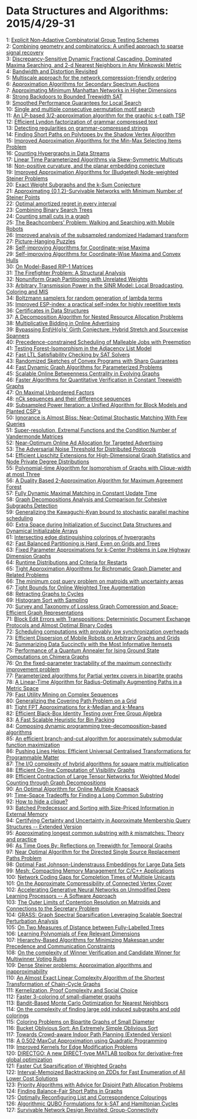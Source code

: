 # Data Structures and Algorithms: 2015/4/29-31  
1: [Explicit Non-Adaptive Combinatorial Group Testing Schemes](https://doi.org/10.48550/arXiv.0712.3876)  
2: [Combining geometry and combinatorics: A unified approach to sparse  signal recovery](https://doi.org/10.48550/arXiv.0804.4666)  
3: [Discrepancy-Sensitive Dynamic Fractional Cascading, Dominated Maxima  Searching, and 2-d Nearest Neighbors in Any Minkowski Metric](https://doi.org/10.48550/arXiv.0904.4670)  
4: [Bandwidth and Distortion Revisited](https://doi.org/10.48550/arXiv.1004.5012)  
5: [Multiscale approach for the network compression-friendly ordering](https://doi.org/10.48550/arXiv.1004.5186)  
6: [Approximation Algorithms for Secondary Spectrum Auctions](https://doi.org/10.48550/arXiv.1007.5032)  
7: [Approximating Minimum Manhattan Networks in Higher Dimensions](https://doi.org/10.48550/arXiv.1107.0901)  
8: [Strong Backdoors to Bounded Treewidth SAT](https://doi.org/10.48550/arXiv.1204.6233)  
9: [Smoothed Performance Guarantees for Local Search](https://doi.org/10.48550/arXiv.1105.2686)  
10: [Single and multiple consecutive permutation motif search](https://doi.org/10.48550/arXiv.1301.4952)  
11: [An LP-based 3/2-approximation algorithm for the graphic s-t path TSP](https://doi.org/10.48550/arXiv.1304.7055)  
12: [Efficient Lyndon factorization of grammar compressed text](https://doi.org/10.48550/arXiv.1304.7061)  
13: [Detecting regularities on grammar-compressed strings](https://doi.org/10.48550/arXiv.1304.7067)  
14: [Finding Short Paths on Polytopes by the Shadow Vertex Algorithm](https://doi.org/10.48550/arXiv.1304.7235)  
15: [Improved Approximation Algorithms for the Min-Max Selecting Items  Problem](https://doi.org/10.48550/arXiv.1304.7403)  
16: [Counting Hypergraphs in Data Streams](https://doi.org/10.48550/arXiv.1304.7456)  
17: [Linear Time Parameterized Algorithms via Skew-Symmetric Multicuts](https://doi.org/10.48550/arXiv.1304.7505)  
18: [Non-positive curvature, and the planar embedding conjecture](https://doi.org/10.48550/arXiv.1304.7512)  
19: [Improved Approximation Algorithms for (Budgeted) Node-weighted Steiner  Problems](https://doi.org/10.48550/arXiv.1304.7530)  
20: [Exact Weight Subgraphs and the k-Sum Conjecture](https://doi.org/10.48550/arXiv.1304.7558)  
21: [Approximating {0,1,2}-Survivable Networks with Minimum Number of Steiner  Points](https://doi.org/10.48550/arXiv.1304.7571)  
22: [Optimal amortized regret in every interval](https://doi.org/10.48550/arXiv.1304.7577)  
23: [Combining Binary Search Trees](https://doi.org/10.48550/arXiv.1304.7604)  
24: [Counting small cuts in a graph](https://doi.org/10.48550/arXiv.1304.7632)  
25: [The Beachcombers' Problem: Walking and Searching with Mobile Robots](https://doi.org/10.48550/arXiv.1304.7693)  
26: [Improved analysis of the subsampled randomized Hadamard transform](https://doi.org/10.48550/arXiv.1011.1595)  
27: [Picture-Hanging Puzzles](https://doi.org/10.48550/arXiv.1203.3602)  
28: [Self-improving Algorithms for Coordinate-wise Maxima](https://doi.org/10.48550/arXiv.1204.0824)  
29: [Self-improving Algorithms for Coordinate-Wise Maxima and Convex Hulls](https://doi.org/10.48550/arXiv.1211.0952)  
30: [On Model-Based RIP-1 Matrices](https://doi.org/10.48550/arXiv.1304.3604)  
31: [The Firefighter Problem: A Structural Analysis](https://doi.org/10.48550/arXiv.1310.2322)  
32: [Nonuniform Graph Partitioning with Unrelated Weights](https://doi.org/10.48550/arXiv.1401.0699)  
33: [Arbitrary Transmission Power in the SINR Model: Local Broadcasting,  Coloring and MIS](https://doi.org/10.48550/arXiv.1402.4994)  
34: [Boltzmann samplers for random generation of lambda terms](https://doi.org/10.48550/arXiv.1404.3875)  
35: [Improved ESP-index: a practical self-index for highly repetitive texts](https://doi.org/10.48550/arXiv.1404.4972)  
36: [Certificates in Data Structures](https://doi.org/10.48550/arXiv.1404.5743)  
37: [A Decomposition Algorithm for Nested Resource Allocation Problems](https://doi.org/10.48550/arXiv.1404.6694)  
38: [Multiplicative Bidding in Online Advertising](https://doi.org/10.48550/arXiv.1404.6727)  
39: [Bypassing Erd\H{o}s' Girth Conjecture: Hybrid Stretch and Sourcewise  Spanners](https://doi.org/10.48550/arXiv.1404.6835)  
40: [Precedence-constrained Scheduling of Malleable Jobs with Preemption](https://doi.org/10.48550/arXiv.1404.6850)  
41: [Testing Forest-Isomorphism in the Adjacency List Model](https://doi.org/10.48550/arXiv.1404.7060)  
42: [Fast LTL Satisfiability Checking by SAT Solvers](https://doi.org/10.48550/arXiv.1401.5677)  
43: [Randomized Sketches of Convex Programs with Sharp Guarantees](https://doi.org/10.48550/arXiv.1404.7203)  
44: [Fast Dynamic Graph Algorithms for Parameterized Problems](https://doi.org/10.48550/arXiv.1404.7307)  
45: [Scalable Online Betweenness Centrality in Evolving Graphs](https://doi.org/10.48550/arXiv.1401.6981)  
46: [Faster Algorithms for Quantitative Verification in Constant Treewidth  Graphs](https://doi.org/10.48550/arXiv.1504.07384)  
47: [On Maximal Unbordered Factors](https://doi.org/10.48550/arXiv.1504.07406)  
48: [nCk sequences and their difference sequences](https://doi.org/10.48550/arXiv.1504.07595)  
49: [Subsampled Power Iteration: a Unified Algorithm for Block Models and  Planted CSP's](https://doi.org/10.48550/arXiv.1407.2774)  
50: [Ignorance is Almost Bliss: Near-Optimal Stochastic Matching With Few  Queries](https://doi.org/10.48550/arXiv.1407.4094)  
51: [Super-resolution, Extremal Functions and the Condition Number of  Vandermonde Matrices](https://doi.org/10.48550/arXiv.1408.1681)  
52: [Near-Optimum Online Ad Allocation for Targeted Advertising](https://doi.org/10.48550/arXiv.1409.8670)  
53: [The Adversarial Noise Threshold for Distributed Protocols](https://doi.org/10.48550/arXiv.1412.8097)  
54: [Efficient Lipschitz Extensions for High-Dimensional Graph Statistics and  Node Private Degree Distributions](https://doi.org/10.48550/arXiv.1504.07912)  
55: [Polynomial-time Algorithm for Isomorphism of Graphs with Clique-width at  most Three](https://doi.org/10.48550/arXiv.1506.01695)  
56: [A Duality Based 2-Approximation Algorithm for Maximum Agreement Forest](https://doi.org/10.48550/arXiv.1511.06000)  
57: [Fully Dynamic Maximal Matching in Constant Update Time](https://doi.org/10.48550/arXiv.1604.08491)  
58: [Graph Decompositions Analysis and Comparison for Cohesive Subgraphs  Detection](https://doi.org/10.48550/arXiv.1604.08507)  
59: [Generalizing the Kawaguchi-Kyan bound to stochastic parallel machine  scheduling](https://doi.org/10.48550/arXiv.1801.01105)  
60: [Extra Space during Initialization of Succinct Data Structures and  Dynamical Initializable Arrays](https://doi.org/10.48550/arXiv.1803.09675)  
61: [Intersecting edge distinguishing colorings of hypergraphs](https://doi.org/10.48550/arXiv.1804.10470)  
62: [Fast Balanced Partitioning is Hard, Even on Grids and Trees](https://doi.org/10.48550/arXiv.1111.6745)  
63: [Fixed Parameter Approximations for k-Center Problems in Low Highway  Dimension Graphs](https://doi.org/10.48550/arXiv.1605.02530)  
64: [Runtime Distributions and Criteria for Restarts](https://doi.org/10.48550/arXiv.1709.10405)  
65: [Tight Approximation Algorithms for Bichromatic Graph Diameter and  Related Problems](https://doi.org/10.48550/arXiv.1904.11601)  
66: [The minimum cost query problem on matroids with uncertainty areas](https://doi.org/10.48550/arXiv.1904.11668)  
67: [Tight Bounds for Online Weighted Tree Augmentation](https://doi.org/10.48550/arXiv.1904.11777)  
68: [Retracting Graphs to Cycles](https://doi.org/10.48550/arXiv.1904.11946)  
69: [Histogram Sort with Sampling](https://doi.org/10.48550/arXiv.1803.01237)  
70: [Survey and Taxonomy of Lossless Graph Compression and Space-Efficient  Graph Representations](https://doi.org/10.48550/arXiv.1806.01799)  
71: [Block Edit Errors with Transpositions: Deterministic Document Exchange  Protocols and Almost Optimal Binary Codes](https://doi.org/10.48550/arXiv.1809.00725)  
72: [Scheduling computations with provably low synchronization overheads](https://doi.org/10.48550/arXiv.1810.10615)  
73: [Efficient Dispersion of Mobile Robots on Arbitrary Graphs and Grids](https://doi.org/10.48550/arXiv.1812.05352)  
74: [Summarizing Data Succinctly with the Most Informative Itemsets](https://doi.org/10.48550/arXiv.1904.11134)  
75: [Performance of a Quantum Annealer for Ising Ground State Computations on  Chimera Graphs](https://doi.org/10.48550/arXiv.1904.11965)  
76: [On the fixed-parameter tractability of the maximum connectivity  improvement problem](https://doi.org/10.48550/arXiv.1904.12000)  
77: [Parameterized algorithms for Partial vertex covers in bipartite graphs](https://doi.org/10.48550/arXiv.1904.12011)  
78: [A Linear-Time Algorithm for Radius-Optimally Augmenting Paths in a  Metric Space](https://doi.org/10.48550/arXiv.1904.12061)  
79: [Fast Utility Mining on Complex Sequences](https://doi.org/10.48550/arXiv.1904.12248)  
80: [Generalizing the Covering Path Problem on a Grid](https://doi.org/10.48550/arXiv.1904.12258)  
81: [Tight FPT Approximations for $k$-Median and $k$-Means](https://doi.org/10.48550/arXiv.1904.12334)  
82: [Efficient Black-Box Identity Testing over Free Group Algebra](https://doi.org/10.48550/arXiv.1904.12337)  
83: [A Fast Scalable Heuristic for Bin Packing](https://doi.org/10.48550/arXiv.1904.12467)  
84: [Composing dynamic programming tree-decomposition-based algorithms](https://doi.org/10.48550/arXiv.1904.12500)  
85: [An efficient branch-and-cut algorithm for approximately submodular  function maximization](https://doi.org/10.48550/arXiv.1904.12682)  
86: [Pushing Lines Helps: Efficient Universal Centralised Transformations for  Programmable Matter](https://doi.org/10.48550/arXiv.1904.12777)  
87: [The I/O complexity of hybrid algorithms for square matrix multiplication](https://doi.org/10.48550/arXiv.1904.12804)  
88: [Efficient On-line Computation of Visibility Graphs](https://doi.org/10.48550/arXiv.1905.03204)  
89: [Efficient Contraction of Large Tensor Networks for Weighted Model  Counting through Graph Decompositions](https://doi.org/10.48550/arXiv.1908.04381)  
90: [An Optimal Algorithm for Online Multiple Knapsack](https://doi.org/10.48550/arXiv.2002.04543)  
91: [Time-Space Tradeoffs for Finding a Long Common Substring](https://doi.org/10.48550/arXiv.2003.02016)  
92: [How to hide a clique?](https://doi.org/10.48550/arXiv.2004.12258)  
93: [Batched Predecessor and Sorting with Size-Priced Information in External  Memory](https://doi.org/10.48550/arXiv.2004.13197)  
94: [Certifying Certainty and Uncertainty in Approximate Membership Query  Structures -- Extended Version](https://doi.org/10.48550/arXiv.2004.13312)  
95: [Approximating longest common substring with $k$ mismatches: Theory and  practice](https://doi.org/10.48550/arXiv.2004.13389)  
96: [As Time Goes By: Reflections on Treewidth for Temporal Graphs](https://doi.org/10.48550/arXiv.2004.13491)  
97: [Near Optimal Algorithm for the Directed Single Source Replacement Paths  Problem](https://doi.org/10.48550/arXiv.2004.13673)  
98: [Optimal Fast Johnson-Lindenstrauss Embeddings for Large Data Sets](https://doi.org/10.48550/arXiv.1712.01774)  
99: [Mesh: Compacting Memory Management for C/C++ Applications](https://doi.org/10.48550/arXiv.1902.04738)  
100: [Network Coding Gaps for Completion Times of Multiple Unicasts](https://doi.org/10.48550/arXiv.1905.02805)  
101: [On the Approximate Compressibility of Connected Vertex Cover](https://doi.org/10.48550/arXiv.1905.03379)  
102: [Accelerating Generative Neural Networks on Unmodified Deep Learning  Processors -- A Software Approach](https://doi.org/10.48550/arXiv.1907.01773)  
103: [The Outer Limits of Contention Resolution on Matroids and Connections to  the Secretary Problem](https://doi.org/10.48550/arXiv.1909.04268)  
104: [GRASS: Graph Spectral Sparsification Leveraging Scalable Spectral  Perturbation Analysis](https://doi.org/10.48550/arXiv.1911.04382)  
105: [On Two Measures of Distance between Fully-Labelled Trees](https://doi.org/10.48550/arXiv.2002.05600)  
106: [Learning Polynomials of Few Relevant Dimensions](https://doi.org/10.48550/arXiv.2004.13748)  
107: [Hierarchy-Based Algorithms for Minimizing Makespan under Precedence and  Communication Constraints](https://doi.org/10.48550/arXiv.2004.13891)  
108: [On the complexity of Winner Verification and Candidate Winner for  Multiwinner Voting Rules](https://doi.org/10.48550/arXiv.2004.13933)  
109: [Dense Steiner problems: Approximation algorithms and inapproximability](https://doi.org/10.48550/arXiv.2004.14102)  
110: [An Almost Exact Linear Complexity Algorithm of the Shortest  Transformation of Chain-Cycle Graphs](https://doi.org/10.48550/arXiv.2004.14351)  
111: [Kernelization, Proof Complexity and Social Choice](https://doi.org/10.48550/arXiv.2104.13681)  
112: [Faster 3-coloring of small-diameter graphs](https://doi.org/10.48550/arXiv.2104.13860)  
113: [Bandit-Based Monte Carlo Optimization for Nearest Neighbors](https://doi.org/10.48550/arXiv.1805.08321)  
114: [On the complexity of finding large odd induced subgraphs and odd  colorings](https://doi.org/10.48550/arXiv.2002.06078)  
115: [Coloring Problems on Bipartite Graphs of Small Diameter](https://doi.org/10.48550/arXiv.2004.11173)  
116: [Bucket Oblivious Sort: An Extremely Simple Oblivious Sort](https://doi.org/10.48550/arXiv.2008.01765)  
117: [Towards Crowd-aware Indoor Path Planning (Extended Version)](https://doi.org/10.48550/arXiv.2104.05480)  
118: [A 0.502$\cdot$MaxCut Approximation using Quadratic Programming](https://doi.org/10.48550/arXiv.2104.14404)  
119: [Improved Kernels for Edge Modification Problems](https://doi.org/10.48550/arXiv.2104.14510)  
120: [DIRECTGO: A new DIRECT-type MATLAB toolbox for derivative-free global  optimization](https://doi.org/10.48550/arXiv.2107.02205)  
121: [Faster Cut Sparsification of Weighted Graphs](https://doi.org/10.48550/arXiv.2112.03120)  
122: [Interval-Memoized Backtracking on ZDDs for Fast Enumeration of All Lower  Cost Solutions](https://doi.org/10.48550/arXiv.2201.08118)  
123: [Priority Algorithms with Advice for Disjoint Path Allocation Problems](https://doi.org/10.48550/arXiv.2202.10254)  
124: [Finding Balance-Fair Short Paths in Graphs](https://doi.org/10.48550/arXiv.2203.17132)  
125: [Optimally Reconfiguring List and Correspondence Colourings](https://doi.org/10.48550/arXiv.2204.07928)  
126: [Algorithmic QUBO Formulations for k-SAT and Hamiltonian Cycles](https://doi.org/10.48550/arXiv.2204.13539)  
127: [Survivable Network Design Revisited: Group-Connectivity](https://doi.org/10.48550/arXiv.2204.13648)  